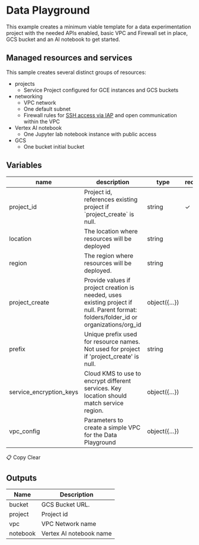 # Data Playground

This example creates a minimum viable template for a data experimentation project with the needed APIs enabled, basic VPC and Firewall set in place, GCS bucket and an AI notebook to get started.

## Managed resources and services

This sample creates several distinct groups of resources:

- projects
    - Service Project configured for GCE instances and GCS buckets
- networking
    - VPC network
    - One default subnet
    - Firewall rules for [SSH access via IAP](https://cloud.google.com/iap/docs/using-tcp-forwarding) and open communication within the VPC
- Vertex AI notebook
  - One Jupyter lab notebook instance with public access
- GCS
    - One bucket initial bucket



## Variables
| name                      | description                                                                                                                             | type        | required | default      |
| ------------------------- | --------------------------------------------------------------------------------------------------------------------------------------- | ----------- | -------- | ------------ |
| project\_id               | Project id, references existing project if \`project\_create\` is null.                                                                 | string      | ✓        |              |
| location                  | The location where resources will be deployed                                                                                           | string      |          | europe       |
| region                    | The region where resources will be deployed.                                                                                            | string      |          | europe-west1 |
| project\_create           | Provide values if project creation is needed, uses existing project if null. Parent format: folders/folder\_id or organizations/org\_id | object({…}) |          | null         |
| prefix                    | Unique prefix used for resource names. Not used for project if 'project\_create' is null.                                               | string      |          | dp           |
| service\_encryption\_keys | Cloud KMS to use to encrypt different services. Key location should match service region.                                               | object({…}) |          | null         |
| vpc\_config               | Parameters to create a simple VPC for the Data Playground                                                                               | object({…}) |          | {...}        |
📋 Copy
Clear


## Outputs
| Name                                                                                                                                                  | Description             |
| ----------------------------------------------------------------------------------------------------------------------------------------------------- | ----------------------- |
| bucket  | GCS Bucket URL.         |
| project | Project id              |
| vpc                                                                                                                                                   | VPC Network name        |
| notebook                                                                                                                                              | Vertex AI notebook name |
